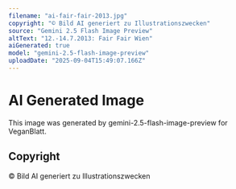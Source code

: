 ```yaml
---
filename: "ai-fair-fair-2013.jpg"
copyright: "© Bild AI generiert zu Illustrationszwecken"
source: "Gemini 2.5 Flash Image Preview"
altText: "12.-14.7.2013: Fair Fair Wien"
aiGenerated: true
model: "gemini-2.5-flash-image-preview"
uploadDate: "2025-09-04T15:49:07.166Z"
---
```


# AI Generated Image

This image was generated by gemini-2.5-flash-image-preview for VeganBlatt.

## Copyright
© Bild AI generiert zu Illustrationszwecken

